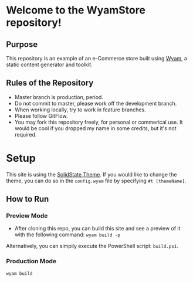 # Welcome to the WyamStore repository!

## Purpose
This repository is an example of an e-Commerce store built using [Wyam](https://wyam.io/), a static content generator and toolkit.

## Rules of the Repository
* Master branch is production, period.
* Do not commit to master, please work off the development branch.
* When working locally, try to work in feature branches.
* Please follow GitFlow.
* You may fork this repository freely, for personal or commerical use. It would be cool if you dropped my name in some credits, but it's not required.

# Setup
This site is using the [SolidState Theme](https://wyam.io/recipes/blog/themes/solidstate). If you would like to change the theme, you can do so in the `config.wyam` file by specifying `#t [themeName]`.

## How to Run
### Preview Mode
* After cloning this repo, you can build this site and see a preview of it with the following command:
`wyam build -p`

Alternatively, you can simpily execute the PowerShell script: `build.ps1`.

### Production Mode
`wyam build`

